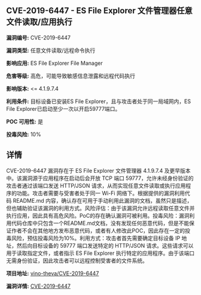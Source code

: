 ## CVE-2019-6447 - ES File Explorer 文件管理器任意文件读取/应用执行

**漏洞编号:** CVE-2019-6447

**漏洞类型:** 任意文件读取/远程命令执行

**影响应用:** ES File Explorer File Manager

**危害等级:** 高危，可能导致敏感信息泄露和远程代码执行

**影响版本:** <= 4.1.9.7.4

**利用条件:** 目标设备已安装ES File Explorer，且与攻击者处于同一局域网内，ES File Explorer已启动至少一次以开启59777端口。

**POC 可用性:** 是

**投毒风险:** 10%

## 详情

CVE-2019-6447 漏洞存在于 ES File Explorer 文件管理器 4.1.9.7.4 及更早版本中。该漏洞源于应用程序在启动后会开放 TCP 端口 59777，允许未经身份验证的攻击者通过该端口发送 HTTP/JSON 请求，从而实现任意文件读取或执行应用程序的功能。攻击者需要与受害者处于同一 Wi-Fi 网络下。根据提供的漏洞利用代码 README.md 内容，确认存在可用于手动利用此漏洞的文档，虽然只是描述，但也辅助验证该漏洞的利用方式。风险评估：由于该漏洞允许远程读取任意文件并执行应用，因此具有高危风险。PoC的存在确认漏洞可被利用。投毒风险：漏洞利用代码仓库中只包含一个README.md文档，没有发现任何恶意代码，但是不能保证作者不会在其他地方发布恶意代码，或者有人修改此POC，因此存在一定的投毒风险，预估投毒风险为10%。利用方式：攻击者首先需要确定目标设备 IP 地址，然后向目标设备的 59777 端口发送特定的 HTTP/JSON 请求。这些请求可以用于读取指定文件，或者指示 ES File Explorer 执行特定的应用程序。由于该端口无需身份验证，因此攻击者可以远程控制受害者的文件系统。

**项目地址:** [vino-theva/CVE-2019-6447](https://github.com/vino-theva/CVE-2019-6447)

**漏洞详情:** [CVE-2019-6447](https://nvd.nist.gov/vuln/detail/CVE-2019-6447)
